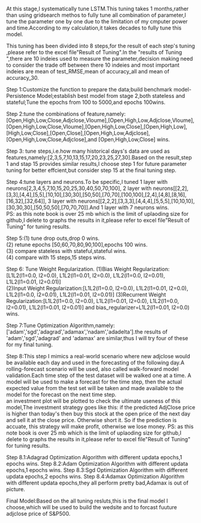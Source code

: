 At this stage,I systematically tune LSTM.This tuning takes 1 months,rather than using gridsearch methos to fully tune all combination of parameter,I tune the parameter one by one due to the limitation of my cmputer power and time.According to my calculation,it takes decades to fully tune this model.  

This tuning has been divided into 8 steps,for the result of each step's tuning ,please refer to the excel file"Result of Tuning".In the "results of Tuning ",there are 10 indeies used to measure the parameter,decision making need to consider the trade off between there 10 indeies and most important indeies are mean of test_RMSE,mean of accuracy_all and mean of accuracy_30.

Step 1:Customize the function to prepare the data;build benchmark model-Persistence Model;establish best model from stage 2,both stateless and stateful;Tune the epochs from 100 to 5000,and epochs 100wins.

Step 2:tune the combinations of feature,namely:[Open,High,Low,Close,Adjclose,Vloume],[Open,High,Low,Adjclose,Vloume],[Open,High,Low,Close,Vloume],[Open,High,Low,Close],[Open,High,Low],[High,Low,Close],[Open,Close],[Open,High,Low,Adjclose],[Open,High,Low,Close,Adjclose],and  [Open,High,Low,Close] wins.

Step 3: tune steps,i.e.how many historical days's data are used as features,namely:[2,3,5,7,10,13,15,17,20,23,25,27,30].Based on the result,step 1 and stap 15 provides similar results,I choose step 1 for future parameter tuning for better effcient,but consider step 15 at the final tuning step.

Step 4:tune layers and neurons.To be specific,I tuned 1 layer with neurons[2,3,4,5,7,10,15,20,25,30,40,50,70,100], 2 layer with neurons[[2,2],[3,3],[4,4],[5,5],[10,10],[30,30],[50,50],[70,70],[100,100],[2,4],[4,8],[8,16],[16,32],[32,64]], 3 layer with neurons[[2,2,2],[3,3,3],[4,4,4],[5,5,5],[10,10,10],[30,30,30],[50,50,50],[70,70,70]].And 1 layer with 7 neurons wins.  
PS: as this note book is over 25 mb which is the limit of uplaoding size for github,I delete to graphs the results in it,please refer to excel file"Result of Tuning" for tuning results.

Step 5:(1) tune drop outs,drop 0 wins.  
       (2) retune epochs [50,60,70,80,90,100],epochs 100 wins.  
       (3) compare stateless with stateful,stateful wins.  
       (4) compare with 15 steps,15 steps wins.
       
Step 6: Tune Weight Regularization.
        (1)Bias Weight Regularization:[L1L2(l1=0.0, l2=0.0), L1L2(l1=0.01, l2=0.0), L1L2(l1=0.0, l2=0.01), L1L2(l1=0.01, l2=0.01)]  
        (2)Input Weight Regularization:[L1L2(l1=0.0, l2=0.0), L1L2(l1=0.01, l2=0.0), L1L2(l1=0.0, l2=0.01), L1L2(l1=0.01, l2=0.01)]
        (3)Recurrent Weight Regularization:[L1L2(l1=0.0, l2=0.0), L1L2(l1=0.01, l2=0.0), L1L2(l1=0.0, l2=0.01), L1L2(l1=0.01, l2=0.01)]
        and bias_regularizer=L1L2(l1=0.01, l2=0.0) wins.
        
Step 7:Tune Optimization Algorithm,namely:['adam','sgd','adagrad','adamax','nadam','adadelta'].the results of  'adam','sgd','adagrad' and 'adamax' are similar,thus I will try four of these for my final tuning.

Step 8:This step I mimics a real-world scenario where new adjclose would be available each day and used in the forecasting of the following day.A rolling-forecast scenario will be used, also called walk-forward model validation.Each time step of the test dataset will be walked one at a time. A model will be used to make a forecast for the time step, then the actual expected value from the test set will be taken and made available to the model for the forecast on the next time step.  
an investment plot will be plotted to check the ultimate useness of this model,The investment strategy goes like this: if the predicted AdjClose price is higher than today's then buy this stock at the open price of the next day and sell it at the close price. Otherwise short it. So if the prediction is accuate, this strategy will make profit, otherwise we lose money. 
PS: as this note book is over 25 mb which is the limit of uplaoding size for github,I delete to graphs the results in it,please refer to excel file"Result of Tuning" for tuning results.

Step 8.1:Adagrad Optimization Algorithm with different updata epochs,1 epochs wins. 
Step 8.2:Adam Optimization Algorithm with different updata epochs,1 epochs wins.
Step 8.3:Sgd Optimization Algorithm with different updata epochs,2 epochs wins.
Step 8.4:Adamax Optimization Algorithm with different updata epochs,they all perform pretty bad,Adamax is out of picture.


Final Model:Based on the all tuning resluts,this is the final model I choose,which will be used to build the wedsite and to forcast fuuture adjclose price of S&P500.

